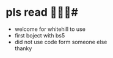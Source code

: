 # pls read 🙏🙏🙏#
- welcome for whitehill to use
- first boject with bs5
- did not use code form someone else <br>
thanky